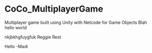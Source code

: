 # CoCo_MultiplayerGame
Multiplayer game built using Unity with Netcode for Game Objects
Blah
hello world

nkjbkhgfuygfuk
Reggie Rest

Hello -Madi
